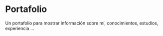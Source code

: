 # Portafolio

Un portafolio para mostrar información sobre mí, conocimientos, estudios, experiencia ...